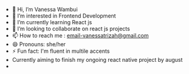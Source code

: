 - 👋 Hi, I’m Vanessa Wambui
- 👀 I’m interested in Frontend Development
- 🌱 I’m currently learning React js
- 💞️ I’m looking to collaborate on react js projects
- 📫 How to reach me : email-vanessatrizah@gmail.com
- 😄 Pronouns: she/her
- ⚡ Fun fact: I'm fluent in multile accents
- Currently aiming to finish my ongoing react native project by august
- 

<!---
vanessatrizah/vanessatrizah is a ✨ special ✨ repository because its `README.md` (this file) appears on your GitHub profile.
You can click the Preview link to take a look at your changes.
--->
